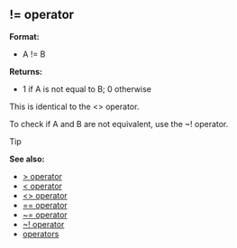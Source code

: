 ## != operator

**Format:**
+   A != B
<!-- -->
**Returns:**
+   1 if A is not equal to B; 0 otherwise


This is identical to the <> operator. 

To check if A
and B are not equivalent, use the \~! operator.

> [!TIP] 
> **See also:**
> +   [> operator](/ref/operator/%3e.md) 
> +   [< operator](/ref/operator/%3c.md) 
> +   [<> operator](/ref/operator/%3c%3e.md) 
> +   [== operator](/ref/operator/==.md) 
> +   [\~= operator](/ref/operator/~=.md) 
> +   [\~! operator](/ref/operator/~!.md) 
> +   [operators](/ref/operator.md) <!-- -->